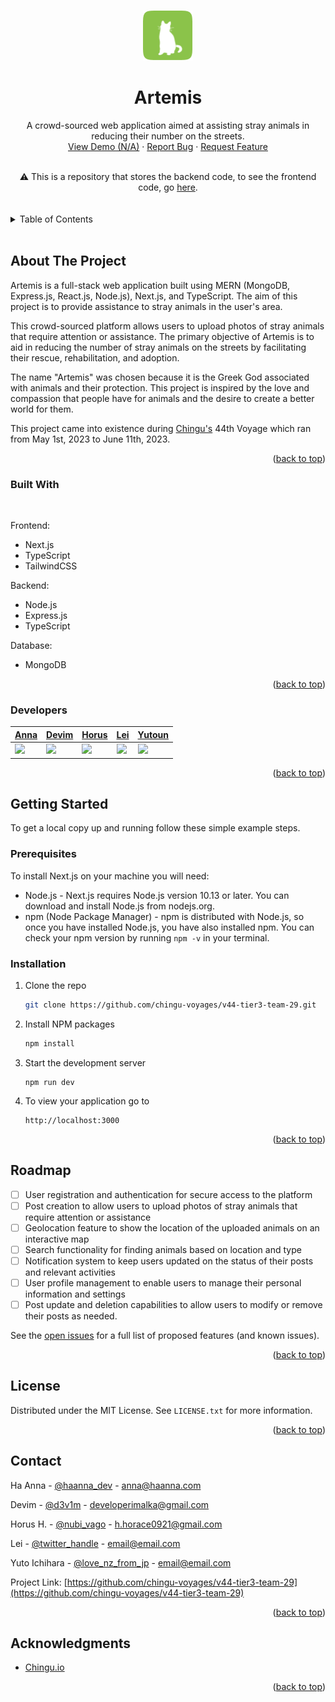 <a name="readme-top"></a>
<!-- PROJECT LOGO -->
<br />
<div align="center">
  <a href="https://github.com/chingu-voyages/v44-tier3-team-29">
    <img src="artemis-icon.png" alt="Logo" width="80" height="80">
  </a>

<h1 align="center">Artemis</h1>

  <p align="center">
    A crowd-sourced web application aimed at assisting stray animals in reducing their number on the streets.
    <br />
    <a href="">View Demo (N/A)</a>
    ·
    <a href="https://github.com/chingu-voyages/v44-tier3-team-29/issues">Report Bug</a>
    ·
    <a href="https://github.com/chingu-voyages/v44-tier3-team-29/issues">Request Feature</a>
  </p>
</div>
<br />

<center> ⚠️ This is a repository that stores the backend code, to see the frontend code, go <a href="https://github.com/chingu-voyages/v44-tier3-team-29">here</a>.</center>
<br />
<br />

<!-- TABLE OF CONTENTS -->
<details>
  <summary>Table of Contents</summary>
  <ol>
    <li>
      <a href="#about-the-project">About The Project</a>
      <ul>
        <li><a href="#built-with">Built With</a></li>
        <li><a href="#developers">Developers</a></li>
      </ul>
    </li>
    <li>
      <a href="#getting-started">Getting Started</a>
      <ul>
        <li><a href="#prerequisites">Prerequisites</a></li>
        <li><a href="#installation">Installation</a></li>
      </ul>
    </li>
    <li><a href="#roadmap">Roadmap</a></li>
    <li><a href="#license">License</a></li>
    <li><a href="#contact">Contact</a></li>
    <li><a href="#acknowledgments">Acknowledgments</a></li>
  </ol>
</details>
<br />

<!-- ABOUT THE PROJECT -->
## About The Project

<!-- [![Product Name Screen Shot][product-screenshot]](https://example.com) -->


Artemis is a full-stack web application built using MERN (MongoDB, Express.js, React.js, Node.js), Next.js, and TypeScript. The aim of this project is to provide assistance to stray animals in the user's area.

This crowd-sourced platform allows users to upload photos of stray animals that require attention or assistance. The primary objective of Artemis is to aid in reducing the number of stray animals on the streets by facilitating their rescue, rehabilitation, and adoption.

The name "Artemis" was chosen because it is the Greek God associated with animals and their protection. This project is inspired by the love and compassion that people have for animals and the desire to create a better world for them.

This project came into existence during [Chingu's](https://www.chingu.io/) 44th Voyage which ran from May 1st, 2023 to June 11th, 2023.

<p align="right">(<a href="#readme-top">back to top</a>)</p>

### Built With
<br />

Frontend: 
  - Next.js
  - TypeScript
  - TailwindCSS

Backend:
- Node.js
- Express.js
- TypeScript

Database:
- MongoDB


<p align="right">(<a href="#readme-top">back to top</a>)</p>

<!-- DEVELOPERS -->
### Developers

| [Anna](https://github.com/ha-anna) | [Devim](https://github.com/devimalka) | [Horus](https://github.com/horus2121) | [Lei](https://github.com/leixdd)  | [Yutoun](https://github.com/yutounun)  |
|------|-------|-------|------|------|
| <img src="https://avatars.githubusercontent.com/u/83631167?v=4" width="50px" border-radius="50%" /> | <img src="https://avatars.githubusercontent.com/u/67840180?v=4" width="50px" border-radius="50%" />  | <img src="https://avatars.githubusercontent.com/u/94784559?v=4" width="50px" border-radius="50%" />  | <img src="https://avatars.githubusercontent.com/u/8527882?v=4" width="50px" border-radius="50%" /> | <img src="https://avatars.githubusercontent.com/u/96335290?v=4" width="50px" border-radius="50%" /> |

<p align="right">(<a href="#readme-top">back to top</a>)</p>

<!-- GETTING STARTED -->
## Getting Started

To get a local copy up and running follow these simple example steps.

### Prerequisites

To install Next.js on your machine you will need:
* Node.js - Next.js requires Node.js version 10.13 or later. You can download and install Node.js from nodejs.org.
* npm (Node Package Manager) - npm is distributed with Node.js, so once you have installed Node.js, you have also installed npm. You can check your npm version by running `npm -v` in your terminal.

### Installation

1. Clone the repo
   ```sh
   git clone https://github.com/chingu-voyages/v44-tier3-team-29.git
   ```
2. Install NPM packages
   ```sh
   npm install
   ```
3. Start the development server
    ```
    npm run dev
    ```
4. To view your application go to
    ```
    http://localhost:3000
    ```


<p align="right">(<a href="#readme-top">back to top</a>)</p>



<!-- ROADMAP -->
## Roadmap

- [ ] User registration and authentication for secure access to the platform
- [ ] Post creation to allow users to upload photos of stray animals that require attention or assistance
- [ ] Geolocation feature to show the location of the uploaded animals on an interactive map
- [ ] Search functionality for finding animals based on location and type
- [ ] Notification system to keep users updated on the status of their posts and relevant activities
- [ ] User profile management to enable users to manage their personal information and settings
- [ ] Post update and deletion capabilities to allow users to modify or remove their posts as needed.

See the [open issues](https://github.com/chingu-voyages/v44-tier3-team-29/issues) for a full list of proposed features (and known issues).

<p align="right">(<a href="#readme-top">back to top</a>)</p>

<!-- LICENSE -->
## License

Distributed under the MIT License. See `LICENSE.txt` for more information.

<p align="right">(<a href="#readme-top">back to top</a>)</p>



<!-- CONTACT -->
## Contact

Ha Anna - [@haanna_dev](https://twitter.com/haanna_dev) - anna@haanna.com

Devim - [@d3v1m](https://twitter.com/d3v1m) - developerimalka@gmail.com

Horus H. - [@nubi_vago](https://twitter.com/nubi_vago) - h.horace0921@gmail.com

Lei - [@twitter_handle](https://twitter.com/twitter_handle) - email@email.com

Yuto Ichihara  - [@love_nz_from_jp](https://twitter.com/love_nz_from_jp) - email@email.com

Project Link: [https://github.com/chingu-voyages/v44-tier3-team-29](https://github.com/chingu-voyages/v44-tier3-team-29)

<p align="right">(<a href="#readme-top">back to top</a>)</p>


<!-- ACKNOWLEDGMENTS -->
## Acknowledgments

* [Chingu.io](https://www.chingu.io/)

<p align="right">(<a href="#readme-top">back to top</a>)</p>


